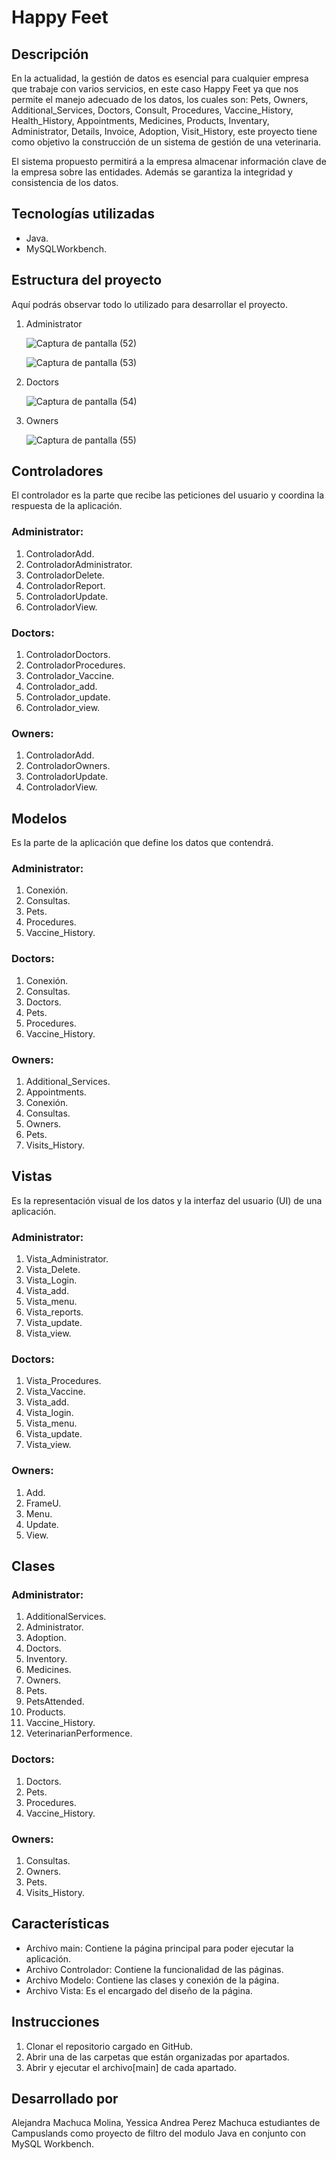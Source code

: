 # Happy Feet

## Descripción

En la actualidad, la gestión de datos es esencial para cualquier empresa que trabaje con varios servicios, 
en este caso Happy Feet ya que nos permite el manejo adecuado de los datos, los cuales son: Pets, Owners, 
Additional_Services, Doctors, Consult, Procedures, Vaccine_History, Health_History, Appointments, Medicines, 
Products, Inventary, Administrator, Details, Invoice, Adoption, Visit_History, este proyecto tiene como objetivo 
la construcción de un sistema de gestión de una veterinaria.

El sistema propuesto permitirá a la empresa almacenar información clave de la empresa sobre las entidades. 
Además se garantiza la integridad y consistencia de los datos.

## Tecnologías utilizadas
* Java.
* MySQLWorkbench.

## Estructura del proyecto
Aquí podrás observar todo lo utilizado para desarrollar el proyecto.

1. Administrator
   
   ![Captura de pantalla (52)](https://github.com/user-attachments/assets/4c3faf19-b324-483a-b620-ba515185b9af)

   ![Captura de pantalla (53)](https://github.com/user-attachments/assets/9e4a23de-1261-43e2-9fd7-3bca67ec8caa)

2. Doctors

   ![Captura de pantalla (54)](https://github.com/user-attachments/assets/21871d95-380d-4cbd-a794-ebedfd4b7bf7)

3. Owners

   ![Captura de pantalla (55)](https://github.com/user-attachments/assets/8ba5a445-e3cd-4470-86b8-c0a65066ec3d)


## Controladores

El controlador es la parte que recibe las peticiones del usuario y coordina la respuesta de la aplicación. 

 ### Administrator:
1. ControladorAdd.
2. ControladorAdministrator.
3. ControladorDelete.
4. ControladorReport.
5. ControladorUpdate.
6. ControladorView.

### Doctors:
1. ControladorDoctors.
2. ControladorProcedures.
3. Controlador_Vaccine.
4. Controlador_add.
5. Controlador_update.
6. Controlador_view.

### Owners:
1. ControladorAdd.
2. ControladorOwners.
3. ControladorUpdate.
4. ControladorView.

## Modelos

Es la parte de la aplicación que define los datos que contendrá.

### Administrator:
1. Conexión.
2. Consultas.
3. Pets.
4. Procedures.
5. Vaccine_History.

### Doctors:
1. Conexión.
2. Consultas.
3. Doctors.
4. Pets.
5. Procedures.
6. Vaccine_History.

### Owners:
1. Additional_Services.
2. Appointments.
3. Conexión.
4. Consultas.
5. Owners.
6. Pets.
7. Visits_History.

## Vistas

Es la representación visual de los datos y la interfaz del usuario (UI) de una aplicación.

### Administrator:
1. Vista_Administrator.
2. Vista_Delete.
3. Vista_Login.
4. Vista_add.
5. Vista_menu.
6. Vista_reports.
7. Vista_update.
8. Vista_view.

### Doctors:
1. Vista_Procedures.
2. Vista_Vaccine.
3. Vista_add.
4. Vista_login.
5. Vista_menu.
6. Vista_update.
7. Vista_view.


### Owners:
1. Add.
2. FrameU.
3. Menu.
4. Update.
5. View.

## Clases

### Administrator:
1. AdditionalServices.
2. Administrator.
3. Adoption.
4. Doctors.
5. Inventory.
6. Medicines.
7. Owners.
8. Pets.
9. PetsAttended.
10. Products.
11. Vaccine_History.
12. VeterinarianPerformence.

### Doctors:
1. Doctors.
2. Pets.
3. Procedures.
4. Vaccine_History.

### Owners:
1. Consultas.
2. Owners.
3. Pets.
4. Visits_History.


## Características

* Archivo main: Contiene la página principal para poder ejecutar la aplicación.
* Archivo Controlador: Contiene la funcionalidad de las páginas.
* Archivo Modelo: Contiene las clases y conexión de la página.
* Archivo Vista: Es el encargado del diseño de la página.

## Instrucciones

1. Clonar el repositorio cargado en GitHub.
2. Abrir una de las carpetas que están organizadas por apartados.
3. Abrir y ejecutar el archivo[main] de cada apartado.

## Desarrollado por
Alejandra Machuca Molina, Yessica Andrea Perez Machuca estudiantes de Campuslands como proyecto de filtro del modulo Java en conjunto con MySQL Workbench.
